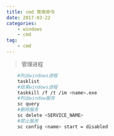 ```yaml
---
title: cmd 常用命令
date: 2017-03-22
categories:
    - windows
    - cmd
tag:
    - cmd
---
```

<!--more-->

> 管理进程

```bash
	#列出windows进程
	tasklist
	#结束windows进程
	taskkill /f /t /im <name>.exe
	#列出window服务
	sc query
	#删除服务
	sc delete <SERVICE_NAME>
    #禁止服务
    sc config <name> start = disabled
```
